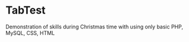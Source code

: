# TabTest
Demonstration of skills during Christmas time with using only basic PHP, MySQL, CSS, HTML
